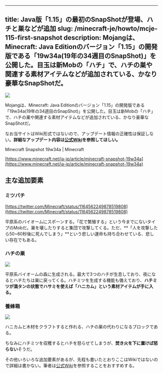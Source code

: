 
---
title: Java版「1.15」の最初のSnapShotが登場、ハチと巣などが追加
slug: /minecraft-je/howto/mcje-115-first-snapshot
description: Mojangは、Minecraft: Java Editionのバージョン「1.15」の開発版である「19w34a(19年の34週目のSnapShot)」を公開した。目玉は新Mobの「ハチ」で、ハチの巣や関連する素材アイテムなどが追加されている、かなり豪華なSnapShotだ。
---

![](https://cdn-ak.f.st-hatena.com/images/fotolife/s/sasigume/20210208/20210208120807.jpg)

Mojangは、Minecraft: Java Editionのバージョン「1.15」の開発版である「19w34a(19年の34週目のSnapShot)」を公開した。目玉は新Mobの「ハチ」で、ハチの巣や関連する素材アイテムなどが追加されている、かなり豪華なSnapShotだ。

なお当サイトはWiki形式ではないので、アップデート情報の正確性は保証しない。**詳細なアップデート内容は[公式Wiki](https://minecraft.gamepedia.com/19w34a)を参照してほしい。**

Minecraft Snapshot 19w34a | Minecraft

[https://www.minecraft.net/ja-jp/article/minecraft-snapshot-19w34a](https://www.minecraft.net/ja-jp/article/minecraft-snapshot-19w34a)

## 主な追加要素

### ミツバチ

[https://twitter.com/Minecraft/status/1164562249878519808](https://twitter.com/Minecraft/status/1164562249878519808)

平原系のバイオームにスポーンする。「花で繁殖する」という今までにないタイプのMobだ。巣を壊したりすると集団で攻撃してくる。ただ、**「人を攻撃したら50~60秒後に死んでしまう」**という悲しい運命も持ち合わせている、悲しい存在でもある。

### ハチの巣

![](https://cdn-ak.f.st-hatena.com/images/fotolife/s/sasigume/20210208/20210208110139.png)

平原系バイオームの森に生成される。最大で3つのハチが生息しており、夜になるとハチたちは巣に戻ってくる。ハチミツを生成する機能も備えており、**ハチミツが満タンの状態でハサミを使えば「ハニカム」という素材アイテムが手に入る。**

### 養蜂箱

![](https://cdn-ak.f.st-hatena.com/images/fotolife/s/sasigume/20210208/20210208110136.png)

ハニカムと木材をクラフトすると作れる、ハチの巣の代わりになるブロックである。

ちなみにハチミツを収穫するとハチを怒らせてしまうが、**焚き火を下に置けば怒らない**そうだ。

その他いろいろな追加要素があるが、先程も書いたとおりここはWikiではないので詳細は書かない。筆者は[公式Wiki](https://minecraft.gamepedia.com/19w34a)を参照することをおすすめする。
